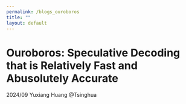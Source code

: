 ```yaml
---
permalink: /blogs_ouroboros
title: ""
layout: default
---
```



# Ouroboros: Speculative Decoding that is Relatively Fast and Abusolutely Accurate
2024/09 Yuxiang Huang @Tsinghua

